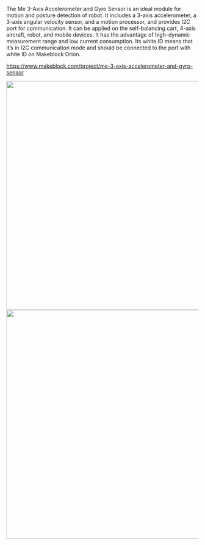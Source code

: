 The Me 3-Axis Accelerometer and Gyro Sensor is an ideal module for motion and posture detection of robot. It includes a 3-axis accelerometer, a 3-axis angular velocity sensor, and a motion processor, and provides I2C port for communication. It can be applied on the self-balancing cart, 4-axis aircraft, robot, and mobile devices. It has the advantage of high-dynamic measurement range and low current consumption. Its white ID means that it’s in I2C communication mode and should be connected to the port with white ID on Makeblock Orion.

https://www.makeblock.com/project/me-3-axis-accelerometer-and-gyro-sensor


<img src="http://learn.makeblock.com/cn/wp-content/uploads/2016/01/%E5%BE%AE%E4%BF%A1%E6%88%AA%E5%9B%BE_20160203144150.png" width="600">
<img src="http://learn.makeblock.com/cn/wp-content/uploads/2016/01/%E5%BE%AE%E4%BF%A1%E6%88%AA%E5%9B%BE_20160203144211.png" width="600">
